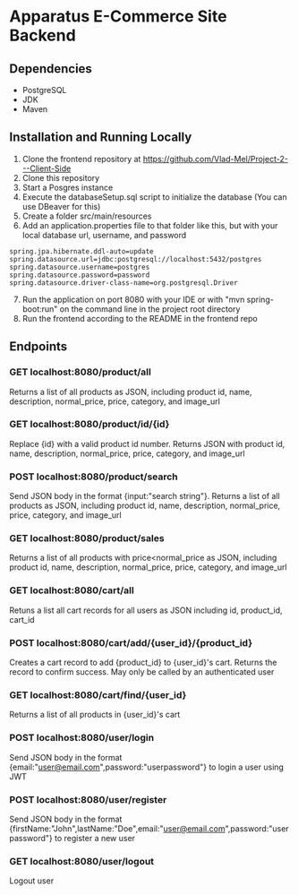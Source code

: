 # Apparatus E-Commerce Site Backend

## Dependencies

- PostgreSQL
- JDK
- Maven

## Installation and Running Locally

1. Clone the frontend repository at https://github.com/Vlad-Mel/Project-2---Client-Side
2. Clone this repository
3. Start a Posgres instance
4. Execute the databaseSetup.sql script to initialize the database (You can use DBeaver for this)
5. Create a folder src/main/resources 
6. Add an application.properties file to that folder like this, but with your local database url, username, and password
```
spring.jpa.hibernate.ddl-auto=update
spring.datasource.url=jdbc:postgresql://localhost:5432/postgres
spring.datasource.username=postgres
spring.datasource.password=password
spring.datasource.driver-class-name=org.postgresql.Driver
```
7. Run the application on port 8080 with your IDE or with "mvn spring-boot:run" on the command line in the project root directory
8. Run the frontend according to the README in the frontend repo

## Endpoints
### GET localhost:8080/product/all
Returns a list of all products as JSON, including product id, name, description, normal_price, price, category, and image_url
### GET localhost:8080/product/id/{id}
Replace {id} with a valid product id number. Returns JSON with product id, name, description, normal_price, price, category, and image_url
### POST localhost:8080/product/search
Send JSON body in the format {input:"search string"}. Returns a list of all products as JSON, including product id, name, description, normal_price, price, category, and image_url
### GET localhost:8080/product/sales
Returns a list of all products with price<normal_price as JSON, including product id, name, description, normal_price, price, category, and image_url
### GET localhost:8080/cart/all
Retuns a list all cart records for all users as JSON including id, product_id, cart_id
### POST localhost:8080/cart/add/{user_id}/{product_id}
Creates a cart record to add {product_id} to {user_id}'s cart. Returns the record to confirm success. May only be called by an authenticated user
### GET localhost:8080/cart/find/{user_id}
Returns a list of all products in {user_id}'s cart
### POST localhost:8080/user/login
Send JSON body in the format {email:"user@email.com",password:"userpassword"} to login a user using JWT
### POST localhost:8080/user/register
Send JSON body in the format {firstName:"John",lastName:"Doe",email:"user@email.com",password:"userpassword"} to register a new user
### GET localhost:8080/user/logout
Logout user
